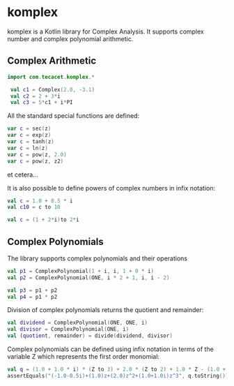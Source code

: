 # komplex

komplex is a Kotlin library for Complex Analysis.
It supports complex number and complex polynomial arithmetic.

## Complex Arithmetic
```kotlin
import com.tecacet.komplex.*

 val c1 = Complex(2.0, -3.1)
 val c2 = 2 + 3*i
 val c3 = 5*c1 + i*PI
```

All the standard special functions are defined:

```kotlin
var c = sec(z)
var c = exp(z)
var c = tanh(z)
var c = ln(z)
var c = pow(z, 2.0)
var c = pow(z, z2)
```

et cetera...

It is also possible to define powers of complex numbers in infix notation:

```kotlin
val c = 1.0 + 0.5 * i
val c10 = c to 10

val c = (1 + 2*i)to 2*i
```

## Complex Polynomials

The library supports complex polynomials and their operations

```kotlin
val p1 = ComplexPolynomial(1 + i, i, 1 + 0 * i)
val p2 = ComplexPolynomial(ONE, i * 2 + 1, i, i - 2)

val p3 = p1 + p2
val p4 = p1 * p2
```

Division of complex polynomials returns the quotient and remainder:

```kotlin
val dividend = ComplexPolynomial(ONE, ONE, i)
val divisor = ComplexPolynomial(ONE, i)
val (quotient, remainder) = divide(dividend, divisor)
```

Complex polynomials can be defined using infix notation in terms of the variable Z 
which represents the first order monomial:

```kotlin
val q = (1.0 + 1.0 * i) * (Z to 3) + 2.0 * (Z to 2) + 1.0 * Z - (1.0 + 0.5 * i)
assertEquals("(-1.0-0.5i)+(1.0)z+(2.0)z^2+(1.0+1.0i)z^3", q.toString())
```